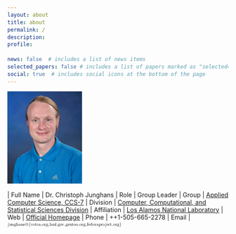 ```yaml
---
layout: about
title: about
permalink: /
description:
profile:

news: false  # includes a list of news items
selected_papers: false # includes a list of papers marked as "selected={true}"
social: true  # includes social icons at the bottom of the page
---
```


![Image of Christoph](assets/img/junghans.jpg)

| Full Name | Dr. Christoph Junghans
| Role | Group Leader
| Group | [Applied Computer Science, CCS-7](https://www.lanl.gov/org/ddste/aldsc/computer-computational-statistical-sciences/applied-computer-science/index.php)
| Division | [Computer, Computational, and Statistical Sciences Division](https://www.lanl.gov/org/ddste/aldsc/computer-computational-statistical-sciences/index.php)
| Affiliation | [Los Alamos National Laboratory](http://www.lanl.gov)
| Web | [Official Homepage](http://www.lanl.gov/junghans)
| Phone | ++1-505-665-2278
| Email | ![email](assets/img/email.png)
